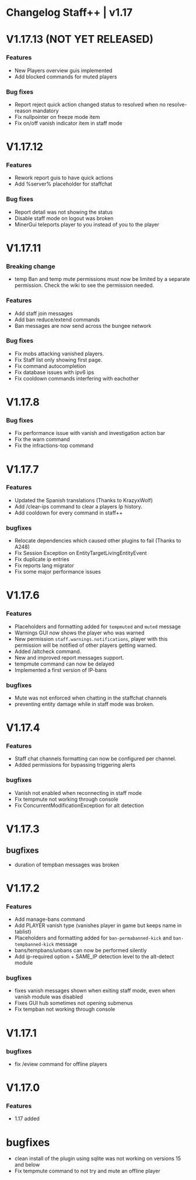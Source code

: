 # Changelog Staff++ | v1.17

# V1.17.13 (NOT YET RELEASED)

### Features
  - New Players overview guis implemented
  - Add blocked commands for muted players

### Bug fixes
  - Report reject quick action changed status to resolved when no resolve-reason mandatory
  - Fix nullpointer on freeze mode item
  - Fix on/off vanish indicator item in staff mode

# V1.17.12

### Features
  - Rework report guis to have quick actions
  - Add %server% placeholder for staffchat

### Bug fixes
  - Report detail was not showing the status
  - Disable staff mode on logout was broken  
  - MinerGui teleports player to you instead of you to the player

# V1.17.11

### Breaking change
  - temp Ban and temp mute permissions must now be limited by a separate permission. Check the wiki to see the permission needed.

### Features
  - Add staff join messages
  - Add ban reduce/extend commands
  - Ban messages are now send across the bungee network

### Bug fixes
  - Fix mobs attacking vanished players.
  - Fix Staff list only showing first page.
  - Fix command autocompletion
  - Fix database issues with ipv6 ips
  - Fix cooldown commands interfering with eachother

# V1.17.8

### Bug fixes
  - Fix performance issue with vanish and investigation action bar
  - Fix the warn command
  - Fix the infractions-top command

# V1.17.7

### Features
  - Updated the Spanish translations (Thanks to KrazyxWolf)
  - Add /clear-ips command to clear a players Ip history.
  - Add cooldown for every command in staff++

### bugfixes
  - Relocate dependencies which caused other plugins to fail (Thanks to A248)
  - Fix Session Exception on EntityTargetLivingEntityEvent
  - Fix duplicate ip entries
  - Fix reports lang migrator
  - Fix some major performance issues

# V1.17.6

### Features
  - Placeholders and formatting added for `tempmuted` and `muted` message
  - Warnings GUI now shows the player who was warned
  - New permission `staff.warnings.notifications`, player with this permission will be notified of other players getting warned.
  - Added /altcheck command.
  - New and improved report messages support.
  - tempmute command can now be delayed
  - Implemented a first version of IP-bans

### bugfixes
  - Mute was not enforced when chatting in the staffchat channels
  - preventing entity damage while in staff mode was broken. 

# V1.17.4

### Features
  - Staff chat channels formatting can now be configured per channel.
  - Added permissions for bypassing triggering alerts

### bugfixes
  - Vanish not enabled when reconnecting in staff mode
  - Fix tempmute not working through console
  - Fix ConcurrentModificationException for alt detection

# V1.17.3
## bugfixes
  - duration of tempban messages was broken

# V1.17.2
### Features
  - Add manage-bans command
  - Add PLAYER vanish type (vanishes player in game but keeps name in tablist)
  - Placeholders and formatting added for `ban-permabanned-kick` and `ban-tempbanned-kick` message
  - bans/tempbans/unbans can now be performed silently
  - Add ip-required option + SAME_IP detection level to the alt-detect module

### bugfixes
  - fixes vanish messages shown when exiting staff mode, even when vanish module was disabled
  - Fixes GUI hub sometimes not opening submenus
  - Fix tempban not working through console

# V1.17.1
### bugfixes
  - fix /eview command for offline players

# V1.17.0
### Features 
  - 1.17 added

# bugfixes
  - clean install of the plugin using sqlite was not working on versions 15 and below
  - Fix tempmute command to not try and mute an offline player
